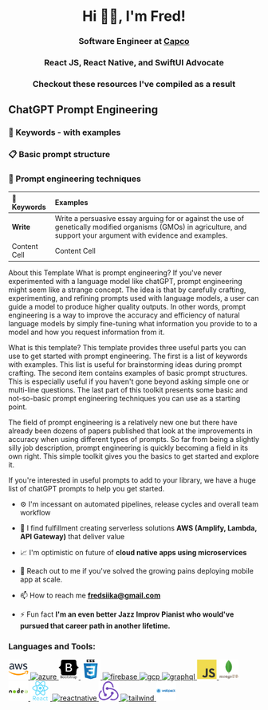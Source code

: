 <h1 align="center">Hi 👋🏽, I'm Fred!</h1>
<h3 align="center">Software Engineer at <a href="https://www.capco.com/">Capco</a></h3>
<h3 align="center">React JS, React Native, and SwiftUI Advocate</h3>

<div>
  <h3 align="center">Checkout these resources I've compiled as a result </h3>
  <p align="center">
  </p>
</div>

## ChatGPT Prompt Engineering

### 🔑  Keywords - with examples

### 📋  Basic prompt structure

### 🤖  Prompt engineering techniques


| 🔑 Keywords   | Examples      |
| :------------ | :------------ |
| **Write**         | Write a persuasive essay arguing for or against the use of genetically modified organisms (GMOs) in agriculture, and support your argument with evidence and examples. |
| Content Cell  | Content Cell  |


About this Template
What is prompt engineering?
If you've never experimented with a language model like chatGPT, prompt engineering might seem like a strange concept. The idea is that by carefully crafting, experimenting, and refining prompts used with language models, a user can guide a model to produce higher quality outputs. In other words, prompt engineering is a way to improve the accuracy and efficiency of natural language models by simply fine-tuning what information you provide to to a model and how you request information from it.

What is this template?
This template provides three useful parts you can use to get started with prompt engineering. The first is a list of keywords with examples. This list is useful for brainstorming ideas during prompt crafting. The second item contains examples of basic prompt structures. This is especially useful if you haven't gone beyond asking simple one or multi-line questions. The last part of this toolkit presents some basic and not-so-basic prompt engineering techniques you can use as a starting point.

The field of prompt engineering is a relatively new one but there have already been dozens of papers published that look at the improvements in accuracy when using different types of prompts. So far from being a slightly silly job description, prompt engineering is quickly becoming a field in its own right. This simple toolkit gives you the basics to get started and explore it.

If you're interested in useful prompts to add to your library, we have a huge list of chatGPT prompts to help you get started.

<!-- <p>&nbsp;<img align="center" src="https://github-readme-stats.vercel.app/api?username=fredsiika&show_icons=true&locale=en" alt="fredsiika" /></p> -->

- ⚙️ I'm incessant on automated pipelines, release cycles and overall team workflow

- 🌱 I find fulfillment creating serverless solutions **AWS (Amplify, Lambda, API Gateway)** that deliver value

- 📈 I'm optimistic on future of **cloud native apps using microservices** 

- 💬 Reach out to me if you've solved the growing pains deploying mobile app at scale.

- 📫 How to reach me **fredsiika@gmail.com**

- ⚡ Fun fact **I'm an even better Jazz Improv Pianist who would've pursued that career path in another lifetime.**


<h3 align="left">Languages and Tools:</h3>
<p align="left"> <a href="https://aws.amazon.com" target="_blank"> <img src="https://raw.githubusercontent.com/devicons/devicon/master/icons/amazonwebservices/amazonwebservices-original-wordmark.svg" alt="aws" width="40" height="40"/> </a> <a href="https://azure.microsoft.com/en-in/" target="_blank"> <img src="https://www.vectorlogo.zone/logos/microsoft_azure/microsoft_azure-icon.svg" alt="azure" width="40" height="40"/> </a> <a href="https://getbootstrap.com" target="_blank"> <img src="https://raw.githubusercontent.com/devicons/devicon/master/icons/bootstrap/bootstrap-plain-wordmark.svg" alt="bootstrap" width="40" height="40"/> </a> <a href="https://www.w3schools.com/css/" target="_blank"> <img src="https://raw.githubusercontent.com/devicons/devicon/master/icons/css3/css3-original-wordmark.svg" alt="css3" width="40" height="40"/> </a> <a href="https://firebase.google.com/" target="_blank"> <img src="https://www.vectorlogo.zone/logos/firebase/firebase-icon.svg" alt="firebase" width="40" height="40"/> </a> <a href="https://cloud.google.com" target="_blank"> <img src="https://www.vectorlogo.zone/logos/google_cloud/google_cloud-icon.svg" alt="gcp" width="40" height="40"/> </a> <a href="https://graphql.org" target="_blank"> <img src="https://www.vectorlogo.zone/logos/graphql/graphql-icon.svg" alt="graphql" width="40" height="40"/> </a> <a href="https://developer.mozilla.org/en-US/docs/Web/JavaScript" target="_blank"> <img src="https://raw.githubusercontent.com/devicons/devicon/master/icons/javascript/javascript-original.svg" alt="javascript" width="40" height="40"/> </a> <a href="https://www.mongodb.com/" target="_blank"> <img src="https://raw.githubusercontent.com/devicons/devicon/master/icons/mongodb/mongodb-original-wordmark.svg" alt="mongodb" width="40" height="40"/> </a> <a href="https://nodejs.org" target="_blank"> <img src="https://raw.githubusercontent.com/devicons/devicon/master/icons/nodejs/nodejs-original-wordmark.svg" alt="nodejs" width="40" height="40"/> </a> <a href="https://reactjs.org/" target="_blank"> <img src="https://raw.githubusercontent.com/devicons/devicon/master/icons/react/react-original-wordmark.svg" alt="react" width="40" height="40"/> </a> <a href="https://reactnative.dev/" target="_blank"> <img src="https://reactnative.dev/img/header_logo.svg" alt="reactnative" width="40" height="40"/> </a> <a href="https://redux.js.org" target="_blank"> <img src="https://raw.githubusercontent.com/devicons/devicon/master/icons/redux/redux-original.svg" alt="redux" width="40" height="40"/> </a> <a href="https://tailwindcss.com/" target="_blank"> <img src="https://www.vectorlogo.zone/logos/tailwindcss/tailwindcss-icon.svg" alt="tailwind" width="40" height="40"/> </a> <a href="https://webpack.js.org" target="_blank"> <img src="https://raw.githubusercontent.com/devicons/devicon/d00d0969292a6569d45b06d3f350f463a0107b0d/icons/webpack/webpack-original-wordmark.svg" alt="webpack" width="40" height="40"/> </a> </p>
